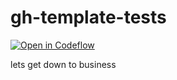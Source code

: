 # gh-template-tests

[![Open in Codeflow](https://developer.stackblitz.com/img/open_in_codeflow_small.svg)](https://pr.new/randName/gh-template-tests)

lets get down to business
